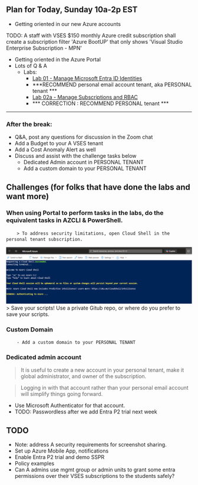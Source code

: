 ## Plan for Today, Sunday 10a-2p EST
- Getting oriented in our new Azure accounts

TODO:
A staff with VSES $150 monthly Azure credit subscription shall create a subscription filter 'Azure BootUP' that only shows 'Visual Studio Enterprise Subscription - MPN'

- Getting oriented in the Azure Portal
- Lots of Q & A
    - Labs:
        - [Lab 01 - Manage Microsoft Entra ID Identities](https://microsoftlearning.github.io/AZ-104-MicrosoftAzureAdministrator/Instructions/Labs/LAB_01-Manage_Entra_ID_Identities.html) 
        - ***RECOMMEND personal email account tenant, aka PERSONAL tenant ***
        - [Lab 02a - Manage Subscriptions and RBAC](https://microsoftlearning.github.io/AZ-104-MicrosoftAzureAdministrator/Instructions/Labs/LAB_02a_Manage_Subscriptions_and_RBAC_Entra.html) 
        - *** CORRECTION : RECOMMEND PERSONAL tenant ***

---

### After the break:
- Q&A, post any questions for discussion in the Zoom chat 
- Add a Budget to your A VSES tenant
- Add a Cost Anomaly Alert as well
- Discuss and assist with the challenge tasks below
  - Dedicated Admin account in PERSONAL TENANT
  - Add a custom domain to your PERSONAL TENANT




## Challenges (for folks that have done the labs and want more)


### When using Portal to perform tasks in the labs, do the equivalent tasks in AZCLI & PowerShell. 
        > To address security limitations, open Cloud Shell in the personal tenant subscription.
![alt text](image.png) 
        > Save your scripts! Use a private Gitub repo, or where do you prefer to save your scripts.

### Custom Domain
        - Add a custom domain to your PERSONAL TENANT
        

### Dedicated admin account
> It is useful to create a new account in your personal tenant, make it global administrator, and owner of the subscription.

> Logging in with that account rather than your personal email account will simplify things going forward.

  - Use Microsoft Authenticator for that account.
  - TODO: Passwordless after we add Entra P2 trial next week


## TODO
- Note: address A security requirements for screenshot sharing.
- Set up Azure Mobile App, notifications
- Enable Entra P2 trial and demo SSPR
- Policy examples
- Can A admins use mgmt group or admin units to grant some entra permissions over their VSES subscriptions to the students safely?